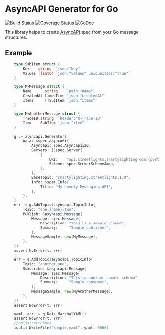 # AsyncAPI Generator for Go

[![Build Status](https://travis-ci.org/swaggest/go-asyncapi.svg?branch=master)](https://travis-ci.org/swaggest/go-asyncapi)
[![Coverage Status](https://codecov.io/gh/swaggest/go-asyncapi/branch/master/graph/badge.svg)](https://codecov.io/gh/swaggest/go-asyncapi)
[![GoDoc](https://godoc.org/github.com/swaggest/go-asyncapi?status.svg)](https://godoc.org/github.com/swaggest/go-asyncapi)

This library helps to create [AsyncAPI](https://www.asyncapi.com/) spec from your Go message structures.

## Example

```go
	type SubItem struct {
		Key    string  `json:"key"`
		Values []int64 `json:"values" uniqueItems:"true"`
	}

	type MyMessage struct {
		Name      string    `path:"name"`
		CreatedAt time.Time `json:"createdAt"`
		Items     []SubItem `json:"items"`
	}

	type MyAnotherMessage struct {
		TraceID string  `header:"X-Trace-ID"`
		Item    SubItem `json:"item"`
	}

	g := asyncapi.Generator{
		Data: &spec.AsyncAPI{
			Asyncapi: spec.Asyncapi120,
			Servers: []spec.Server{
				{
					URL:    "api.streetlights.smartylighting.com:{port}",
					Scheme: spec.ServerSchemeAmqp,
				},
			},
			BaseTopic: "smartylighting.streetlights.1.0",
			Info: &spec.Info{
				Title: "My Lovely Messaging API",
			},
		},
	}
	err := g.AddTopic(asyncapi.TopicInfo{
		Topic: "one.{name}.two",
		Publish: &asyncapi.Message{
			Message: spec.Message{
				Description: "This is a sample schema",
				Summary:     "Sample publisher",
			},
			MessageSample: new(MyMessage),
		},
	})
	assert.NoError(t, err)

	err = g.AddTopic(asyncapi.TopicInfo{
		Topic: "another.one",
		Subscribe: &asyncapi.Message{
			Message: spec.Message{
				Description: "This is another sample schema",
				Summary:     "Sample consumer",
			},
			MessageSample: new(MyAnotherMessage),
		},
	})
	assert.NoError(t, err)

	yaml, err := g.Data.MarshalYAML()
	assert.NoError(t, err)
	//nolint:errcheck
	ioutil.WriteFile("sample.yaml", yaml, 0666)
```